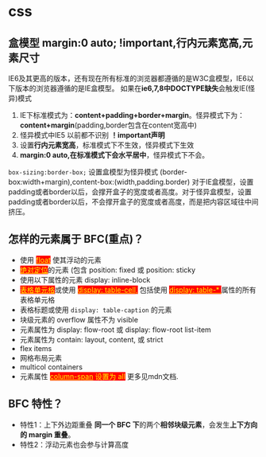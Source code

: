 <!--
 * @Author: Dark Angel
 * @Date: 2023-09-29 20:43:04
 * @LastEditTime: 2023-10-01 16:37:03
 * @LastEditors: Dark Angel
 * @Description: 干就完事了!
 * @FilePath: \blog\docs\css\page.md
-->
# css
## 盒模型  **margin:0 auto; !important,行内元素宽高,元素尺寸**

IE6及其更高的版本，还有现在所有标准的浏览器都遵循的是W3C盒模型，IE6以下版本的浏览器遵循的是IE盒模型。
如果在**ie6,7,8中DOCTYPE缺失**会触发IE(怪异)模式
1. IE下标准模式为：**content+padding+border+margin**。怪异模式下为：**content+margin**(padding,border包含在content宽高中)
2. 怪异模式中IE5 以前都不识别 **！important声明**
3. 设置**行内元素宽高**，标准模式下不生效，怪异模式下生效
4. **margin:0 auto,在标准模式下会水平居中**，怪异模式下不会。

`box-sizing:border-box;` 设置盒模型为怪异模式
 (border-box:width+margin),content-box:(width,padding.border)
对于IE盒模型，设置padding或者border以后，会撑开盒子的宽度或者高度。对于怪异盒模型，设置padding或者border以后，不会撑开盒子的宽度或者高度，而是把内容区域往中间挤压。
## 怎样的元素属于 BFC(重点)？
- 使用 <span class="highlight"><u>float</u></span> 使其浮动的元素
- <span class="highlight"><u>绝对定位</u></span>的元素 (包含 position: fixed 或 position: sticky
- 使用以下属性的元素 display: inline-block
- <span class="highlight"><u>表格单元格</u></span>或使用 <span class="highlight"><u>display: table-cell,</u></span> 包括使用 <span class="highlight"><u>display: table-* </u></span> 属性的所有表格单元格
- 表格标题或使用 `display: table-caption` 的元素
- 块级元素的 overflow 属性不为 visible
- 元素属性为 display: flow-root 或 display: flow-root list-item
- 元素属性为 contain: layout, content, 或 strict
- flex items
- 网格布局元素
- multicol containers
- 元素属性 <span class="highlight"><u>column-span</u> 设置为 all</span>
更多见mdn文档.
## BFC 特性？
- 特性1：上下外边距重叠
**同一个 BFC 下**的两个**相邻块级元素**，会发生**上下方向的 margin 重叠**。
- 特性2：浮动元素也会参与计算高度


<style>
    .highlight{
        background:red;
        color:yellow
    }
</style>
